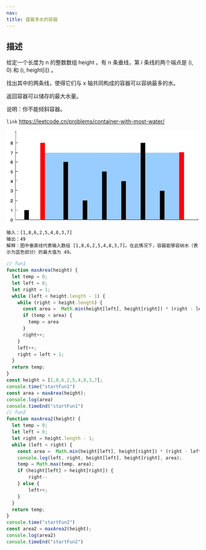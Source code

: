 ```yaml
---
nav:
title: 盛最多水的容器
---
```


## 描述

给定一个长度为 n 的整数数组 height 。有 n 条垂线，第 i 条线的两个端点是 (i, 0) 和 (i, height[i]) 。

找出其中的两条线，使得它们与 x 轴共同构成的容器可以容纳最多的水。

返回容器可以储存的最大水量。

说明：你不能倾斜容器。

`link` https://leetcode.cn/problems/container-with-most-water/

![image.png](../../assets/js/arithmetic/question_11.jpg)

    输入：[1,8,6,2,5,4,8,3,7]
    输出：49
    解释：图中垂直线代表输入数组 [1,8,6,2,5,4,8,3,7]。在此情况下，容器能够容纳水（表示为蓝色部分）的最大值为 49。

```javascript
// fun1
function maxArea(height) {
  let temp = 0;
  let left = 0;
  let right = 1;
  while (left < height.length - 1) {
    while (right < height.length) {
      const area =  Math.min(height[left], height[right]) * (right - left)
      if (temp < area) {
        temp = area
      }
      right++;
    }
    left++;
    right = left + 1;
  }
  return temp;
}
const height = [1,8,6,2,5,4,8,3,7];
console.time("startFun1")
const area = maxArea(height);
console.log(area)
console.timeEnd("startFun1")
// fun2
function maxArea2(height) {
  let temp = 0;
  let left = 0;
  let right = height.length - 1;
  while (left < right) {
    const area =  Math.min(height[left], height[right]) * (right - left);
    console.log(left, right, height[left], height[right], area);
    temp = Math.max(temp, area);
    if (height[left] > height[right]) {
        right--
    } else {
        left++;
    }
  }
  return temp;
}
console.time("startFun2")
const area2 = maxArea2(height);
console.log(area2)
console.timeEnd("startFun2")
```